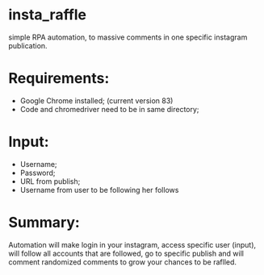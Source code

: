 # insta_raffle
simple RPA automation, to massive comments in one specific instagram publication.  

# Requirements:  
 - Google Chrome installed; (current version 83)  
 - Code and chromedriver need to be in same directory;  

# Input:  
 - Username;  
 - Password;  
 - URL from publish;  
 - Username from user to be following her follows  

# Summary:  

 Automation will make login in your instagram, access specific user (input), will follow all accounts that are followed, go to specific publish and will comment randomized comments to grow your chances to be raflled.
